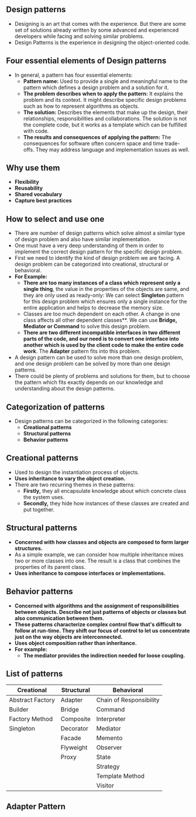 ## Design patterns

- Designing is an art that comes with the experience. But there are some set of solutions already written by some
  advanced and experienced developers while facing and solving similar problems.
- Design Patterns is the experience in designing the object-oriented code.

## Four essential elements of Design patterns

- In general, a pattern has four essential elements:
    - **Pattern name:** Used to provide a single and meaningful name to the pattern which defines a design problem and a
      solution for it.
    - **The problem describes when to apply the pattern:** It explains the problem and its context. It might describe
      specific design problems such as how to represent algorithms as objects.
    - **The solution:** Describes the elements that make up the design, their relationships, responsibilities and
      collaborations. The solution is not the complete code, but it works as a template which can be fulfilled with
      code.
    - **The results and consequences of applying the pattern:** The consequences for software often concern space and
      time trade-offs. They may address language and implementation issues as well.

## Why use them

- **Flexibility**
- **Reusability**
- **Shared vocabulary**
- **Capture best practices**

## How to select and use one

- There are number of design patterns which solve almost a similar type of design problem and also have similar
  implementation.
- One must have a very deep understanding of them in order to implement the correct design pattern for the specific
  design problem.
- First we need to identify the kind of design problem we are facing. A design problem can be categorized into
  creational, structural or behavioral.
- **For Example:**
    - **There are too many instances of a class which represent only a single thing**, the value in the properties of
      the objects are same, and they are only used as ready-only: We can select **Singleton** pattern for this design
      problem which ensures only a single instance for the entire application and helps to decrease the memory size.
    - Classes are too much dependent on each other. A change in one class affects all other dependent classes**. We can
      use **Bridge, Mediator or Command** to solve this design problem.
    - **There are two different incompatible interfaces in two different parts of the code, and our need is to convert
      one interface into another which is used by the client code to make the entire code work**. The **Adapter**
      pattern fits into this problem.
- A design pattern can be used to solve more than one design problem, and one design problem can be solved by more than
  one design patterns.
- There could be plenty of problems and solutions for them, but to choose the pattern which fits exactly depends on our
  knowledge and understanding about the design patterns.

## Categorization of patterns

- Design patterns can be categorized in the following categories:
    - **Creational patterns**
    - **Structural patterns**
    - **Behavior patterns**

## Creational patterns

- Used to design the instantiation process of objects.
- **Uses inheritance to vary the object creation.**
- There are two recurring themes in these patterns:
    - **Firstly,** they all encapsulate knowledge about which concrete class the system uses.
    - **Secondly,** they hide how instances of these classes are created and put together.

## Structural patterns

- **Concerned with how classes and objects are composed to form larger structures.**
- As a simple example, we can consider how multiple inheritance mixes two or more classes into one. The result is a
  class that combines the properties of its parent class.
- **Uses inheritance to compose interfaces or implementations.**

## Behavior patterns

- **Concerned with algorithms and the assignment of responsibilities between objects. Describe not just patterns of
  objects or classes but also communication between them.**
- **These patterns characterize complex control flow that's difficult to follow at run-time. They shift our focus of
  control to let us concentrate just on the way objects are interconnected.**
- **Uses object composition rather than inheritance.**
- **For example:**
    - **The mediator provides the indirection needed for loose coupling.**

## List of patterns

| Creational       | Structural | Behavioral              |
|------------------|------------|-------------------------|
| Abstract Factory | Adapter    | Chain of Responsibility |
| Builder          | Bridge     | Command                 |
| Factory Method   | Composite  | Interpreter             |
| Singleton        | Decorator  | Mediator                |
|                  | Facade     | Memento                 |
|                  | Flyweight  | Observer                |
|                  | Proxy      | State                   |
|                  |            | Strategy                |
|                  |            | Template Method         |
|                  |            | Visitor                 |


## Adapter Pattern